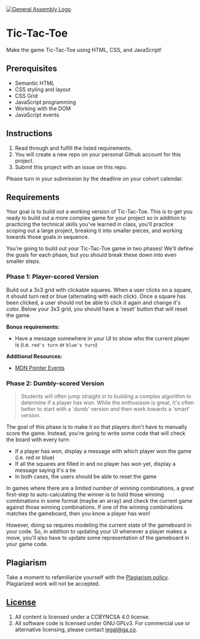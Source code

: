 [![General Assembly Logo](https://camo.githubusercontent.com/1a91b05b8f4d44b5bbfb83abac2b0996d8e26c92/687474703a2f2f692e696d6775722e636f6d2f6b6538555354712e706e67)](https://generalassemb.ly/education/web-development-immersive)

# Tic-Tac-Toe

Make the game Tic-Tac-Toe using HTML, CSS, and JavaScript!

## Prerequisites

- Semantic HTML
- CSS styling and layout
- CSS Grid
- JavaScript programming
- Working with the DOM
- JavaScript events

## Instructions

1. Read through and fulfill the listed requirements.
1. You will create a new repo on your personal Github account for this project.
1. Submit this project with an issue on this repo.

Please turn in your submission by the deadline on your cohort calendar.

## Requirements

Your goal is to build out a working version of Tic-Tac-Toe. This is to get you
ready to build out a more complex game for your project so in addition to
practicing the technical skills you've learned in class, you'll practice scoping
out a large project, breaking it into smaller pieces, and working towards those
goals in sequence.

You're going to build out your Tic-Tac-Toe game in two phases! We'll define the
goals for each phase, but you should break these down into even smaller steps.

### Phase 1: Player-scored Version

Build out a 3x3 grid with clickable squares. When a user clicks on a square, it
should turn red or blue (alternating with each click). Once a square has been
clicked, a user should not be able to click it again and change it's color.
Below your 3x3 grid, you should have a 'reset' button that will reset the game.

**Bonus requirements:**

- Have a message somewhere in your UI to show who the current player is (i.e.
  `red's turn` or `blue's turn`)

**Additional Resources:**

- [MDN Pointer Events](https://developer.mozilla.org/en-US/docs/Web/CSS/pointer-events)

### Phase 2: Dumbly-scored Version

> Students will often jump straight in to building a complex algorithm to
> determine if a player has won. While the enthusiasm is great, it's often
> better to start with a 'dumb' version and then work towards a 'smart' version.

The goal of this phase is to make it so that players don't have to manually
score the game. Instead, you're going to write some code that will check the
board with every turn:

- If a player has won, display a message with which player won the game (i.e.
  red or blue)
- If all the squares are filled in and no player has won yet, display a message
  saying it's a tie
- In both cases, the users should be able to reset the game

In games where there are a limited number of winning combinations, a great
first-step to auto-calculating the winner is to hold those winning combinations
in some format (maybe an array) and check the current game against those winning
combinations. If one of the winning combinations matches the gameboard, then you
know a player has won!

However, doing so requires modeling the current state of the gameboard in your
code. So, in addition to updating your UI whenever a player makes a move, you'll
also have to update some representation of the gameboard in your game code.

## Plagiarism

Take a moment to refamiliarize yourself with the
[Plagiarism policy](https://git.generalassemb.ly/DC-WDI/Administrative/blob/master/plagiarism.md).
Plagiarized work will not be accepted.

## [License](LICENSE)

1.  All content is licensed under a CC­BY­NC­SA 4.0 license.
1.  All software code is licensed under GNU GPLv3. For commercial use or
    alternative licensing, please contact legal@ga.co.
